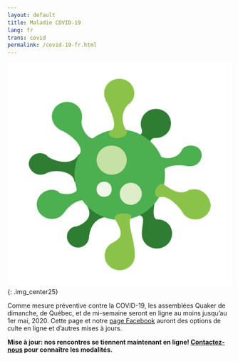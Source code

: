 ```yaml
---
layout: default
title: Maladie COVID-19
lang: fr
trans: covid
permalink: /covid-19-fr.html
---
```

![COVID image](/assets/images/Virus.png){: .img_center25}

Comme mesure préventive contre la COVID-19, les assemblées Quaker de dimanche, de Québec, et de mi-semaine seront en ligne au moins jusqu’au 1er mai, 2020. Cette page et notre [page Facebook](https://www.facebook.com/MontrealQuakers/) auront des options de culte en ligne et d’autres mises à jours.

**Mise à jour: nos rencontres se tiennent maintenant en ligne! [Contactez-nous](/contact-fr.html) pour connaître les modalités.**
